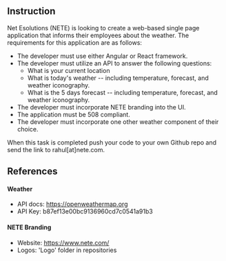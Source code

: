 **Instruction**
--------------------
Net Esolutions (NETE) is looking to create a web-based single page application that informs their employees about the weather. The requirements for this application are as follows:
- The developer must use either Angular or React framework.
- The developer must utilize an API to answer the following questions:
  - What is your current location
  - What is today's weather -- including temperature, forecast, and weather iconography.
  - What is the 5 days forecast -- including temperature, forecast, and weather iconography.
- The developer must incorporate NETE branding into the UI.
- The application must be 508 compliant.
- The developer must incorporate one other weather component of their choice.

When this task is completed push your code to your own Github repo and send the link to rahul[at]nete.com.

**References**
--------------------
#### Weather

- API docs: https://openweathermap.org
- API Key: b87ef13e00bc9136960cd7c0541a91b3

#### NETE Branding
- Website: https://www.nete.com/
- Logos: 'Logo' folder in repositories
